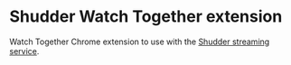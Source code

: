 # Shudder Watch Together extension
Watch Together Chrome extension to use with the [Shudder streaming service](https://www.shudder.com/).
